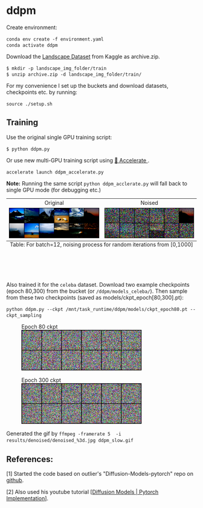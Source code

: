 # ddpm
Create environment:
```
conda env create -f environment.yaml
conda activate ddpm
```

Download the [Landscape Dataset](https://www.kaggle.com/datasets/utkarshsaxenadn/landscape-recognition-image-dataset-12k-images) from Kaggle as archive.zip.

```
$ mkdir -p landscape_img_folder/train
$ unzip archive.zip -d landscape_img_folder/train/
```

For my convenience I set up the buckets and download datasets, checkpoints etc. by running:
```
source ./setup.sh
```

## Training
Use the original single GPU training script:
```
$ python ddpm.py
```

Or use new multi-GPU training script using <a href="https://huggingface.co/docs/accelerate/">🤗 Accelerate </a>.
```
accelerate launch ddpm_accelerate.py
```
**Note:** Running the same script `python ddpm_acclerate.py` will fall back to single GPU mode (for debugging etc.)

<a id="Reconstruction-table"></a>
<table>
<caption style="caption-side:bottom"> Table: For batch=12, noising process for random iterations from [0,1000] </caption>
  <tr>
    <td align="center"> Original </td>
    <td align="center"> Noised </td>
  </tr>
  <tr>
    <td> <img src="images/original.png" width="500"/> </td>
    <td> <img src="images/noised.png" width="500"/> </td>
  </tr>
</table>

</br>
</br>
</br>


Also trained it for the `celeba` dataset. Download two example checkpoints (epoch 80,300) from the bucket (or `/ddpm/models_celeba/`). Then sample from these two checkpoints (saved as models/ckpt_epoch[80,300].pt):
```
python ddpm.py --ckpt /mnt/task_runtime/ddpm/models/ckpt_epoch80.pt --ckpt_sampling
```
<figure>
<figcaption>Epoch 80 ckpt</figcaption>
<img src="images/ddpm_slow.gif" width=75%>
</figure>

<figure>
<figcaption>Epoch 300 ckpt</figcaption>
<img src="images/ddpm_slow_ckpt_epoch300.gif" width=75%>
</figure>



Generated the gif by ``ffmpeg -framerate 5  -i results/denoised/denoised_%3d.jpg ddpm_slow.gif``

## References:
[1] Started the code based on outlier's "Diffusion-Models-pytorch" repo on [github](https://github.com/dome272/Diffusion-Models-pytorch).

[2] Also used his youtube tutorial [[Diffusion Models | Pytorch Implementation](https://www.youtube.com/watch?v=TBCRlnwJtZU)].
